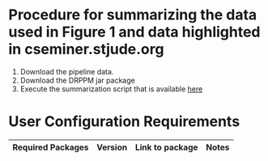 # Procedure for summarizing the data used in Figure 1 and data highlighted in cseminer.stjude.org
  1. Download the pipeline data.
  2. Download the DRPPM jar package
  3. Execute the summarization script that is available [here](https://github.com/gatechatl/DRPPM/blob/master/src/rnaseq/splicing/cseminer/prioritization/CSEminerFigure1ExonClassificationFullPipelineExecMode.java)

# User Configuration Requirements
| Required Packages | Version | Link to package | Notes |
| --- | --- | --- | --- | 
